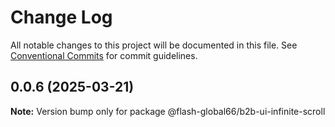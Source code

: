 # Change Log

All notable changes to this project will be documented in this file.
See [Conventional Commits](https://conventionalcommits.org) for commit guidelines.

## 0.0.6 (2025-03-21)

**Note:** Version bump only for package @flash-global66/b2b-ui-infinite-scroll
